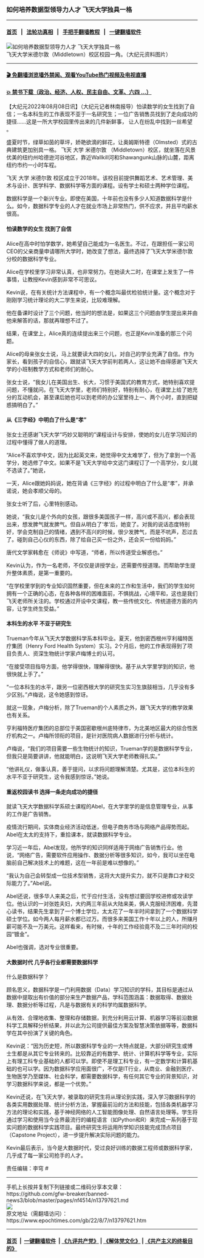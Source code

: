 ### 如何培养数据型领导力人才 飞天大学独具一格
------------------------

#### [首页](https://github.com/gfw-breaker/banned-news3/blob/master/README.md) &nbsp;&nbsp;|&nbsp;&nbsp; [法轮功真相](https://github.com/begood0513/basic/blob/master/README.md)  &nbsp;&nbsp;|&nbsp;&nbsp; [手把手翻墙教程](https://github.com/gfw-breaker/guides/wiki)  &nbsp;&nbsp;|&nbsp;&nbsp; [一键翻墙软件](https://github.com/gfw-breaker/nogfw/blob/master/README.md)  



<div><img alt="如何培养数据型领导力人才 飞天大学独具一格" class="attachment-djy_600_400 size-djy_600_400 wp-post-image" src="https://i.epochtimes.com/assets/uploads/2022/08/id13797640-Screen-Shot-2022-08-07-at-1.52.47-PM-600x400.png"/>
<div class="caption">
 飞天大学米德尔敦（Middletown）校区校园一角。（大纪元资料图片）
</div></div><hr/>

#### [ 🎬  免翻墙浏览墙外禁闻、观看YouTube热门视频及电视直播](https://github.com/gfw-breaker/HelloWorld)

#### [ 💥  禁书下载（政治、经济、人权、民主自由、文革、六四 ...）](https://github.com/gfw-breaker/books/blob/master/README.md)

<div><p>
 【大纪元2022年08月08日讯】（大纪元记者林南报导）怕读数学的女生找到了自信；一名本科生的工作表现不亚于一名研究生；一位广告销售员找到了走向成功的捷径……这是一所大学校园里传出来的几件新鲜事，
 <span style="font-weight: 400;">
  让人在纷乱中找到一丝希望
 </span>
 。
</p>
<p>
 盛夏时节，绿草如茵的草坪，娇艳欲滴的鲜花，让奥姆斯特德（Olmsted）式的古典建筑更加别具一格。
 <ok href="https://www.epochtimes.com/gb/tag/%E9%A3%9E%E5%A4%A9.html">
  飞天
 </ok>
 大学
 <ok href="https://www.epochtimes.com/gb/tag/%E7%B1%B3%E5%BE%B7%E5%B0%94%E6%95%A6.html">
  米德尔敦
 </ok>
 （Middletown）校区，就坐落在风景优美的纽约州哈德逊河谷地区，靠近Wallkill河和Shawangunk山脉的山麓，距离纽约市约一小时车程。
</p>
<p>
 <ok href="https://www.epochtimes.com/gb/tag/%E9%A3%9E%E5%A4%A9.html">
  飞天
 </ok>
 大学
 <ok href="https://www.epochtimes.com/gb/tag/%E7%B1%B3%E5%BE%B7%E5%B0%94%E6%95%A6.html">
  米德尔敦
 </ok>
 校区成立于2018年。该校目前提供舞蹈艺术、艺术管理、美术与设计、医学科学、数据科学等方面的课程。设有学士和硕士两种学位课程。
</p>
<p>
 数据科学是一个新兴专业。即使在美国，十年前也没有多少人知道数据科学是什么。如今，数据科学专业的人才在就业市场上非常热门，供不应求，并且平均薪水很高。
</p>
<h4>
 怕读数学的女生 找到了自信
</h4>
<p>
 Alice在高中时怕学数学，她希望自己能成为一名医生。不过，在跟担任一家公司CEO的父亲商量申请哪所大学时，她改变了想法，最终选择了飞天大学米德尔敦分校的数据科学专业。
</p>
<p>
 Alice在学校里学习非常认真，也非常努力。在她读大二时，在课堂上发生了一件事情，让教授Kevin感到非常不可思议。
</p>
<p>
 Kevin说，在有关统计方法课程中，有一个概念叫最优检验统计量。这个概念对于刚刚学习统计理论的大二学生来说，比较难理解。
</p>
<p>
 他在备课时设计了三个问题，他当时的想法是，如果这三个问题由学生提出来并由他来解答的话，那就再理想不过了。
</p>
<p>
 结果，在课堂上，Alice真的连续提出来三个问题，也正是Kevin准备的那三个问题。
</p>
<p>
 Alice的母亲张女士说，马上就要读大四的女儿，对自己的学业充满了自信。作为家长，看到孩子的自信心，跟就读飞天大学前判若两人，这让她不由得感谢飞天大学的小班制教学方式和老师们的耐心。
</p>
<p>
 张女士说，“我女儿在美国出生、长大，习惯于美国式的教育方式，她特别喜欢提问题，不懂就问。在飞天大学里，老师们特别好，特别有耐心，在课堂上给了她充分的互动机会，甚至课后她也可以到老师的办公室里待上一、两个小时，直到把疑惑搞明白了。”
</p>
<h4>
 从《三字经》中明白了什么是“孝”
</h4>
<p>
 张女士还感谢飞天大学“巧妙又聪明的”课程设计与安排，使她的女儿在学习知识的过程中懂得了做人的道理。
</p>
<p>
 “Alice不喜欢学中文，因为比起英文来，她觉得中文太难学了，但为了拿到一个高学分，她选修了中文。如果不是飞天大学给中文这门课程订了一个高学分，女儿就不选读了。”她说，
</p>
<p>
 一天，Alice跟她妈妈说，她在背诵《三字经》的过程中明白了什么是“孝”，并承诺说，她会孝顺父母的。
</p>
<p>
 张女士听了后，心里特别感动。
</p>
<p>
 她说，“我女儿是个外向的女孩，跟很多美国孩子一样，高兴或不高兴，都会表现出来，想发脾气就发脾气。但自从明白了‘孝’后，她变了。对我的说话态度特别好，学会克制自己的情绪，遇到不高兴的时候，很少发脾气，而是不吭声，忍过去了。碰到自己心仪的东西，除了给自己买一份之外，还会买一份给妈妈。”
</p>
<p>
 唐代文学家韩愈在《师说》中写道，“师者，所以传道受业解惑也。”
</p>
<p>
 Kevin认为，作为一名老师，不仅仅是讲授学业，还需要传授道理。而帮助学生提升整体素质，是第一重要的。
</p>
<p>
 “在学校里学到的专业知识固然重要，但在未来的工作和生活中，我们的学生如何拥有一个正确的心态，在各种各样的困难面前，不惧挑战，心境平和，这也是我们飞天老师所关注的。学校通过开设中文课程，教一些传统文化、传统道德方面的内容，让学生终生受益。”
</p>
<h4>
 本科生的水平 不亚于研究生
</h4>
<p>
 Trueman今年从飞天大学数据科学系本科毕业。夏天，他到密西根州亨利福特医疗集团（Henry Ford Health System）实习。2个月后，他的工作表现得到了项目负责人、资深生物统计学家卢梅博士的认可。
</p>
<p>
 “在接受项目指导方面，他学得很快，理解得很快。基于从大学里学到的知识，他很快就上手了。”
</p>
<p>
 “一位本科生的水平，跟另一位密西根大学的研究生实习生旗鼓相当，几乎没有多少区别。”卢梅说，这令她感到惊讶。
</p>
<p>
 就这一现象，卢梅分析，除了Trueman的个人素质之外，跟飞天大学的教学效果也有关系。
</p>
<p>
 亨利福特医疗集团的总部位于美国密歇根州底特律市，为北美地区最大的综合性医疗机构之一。卢梅所领衔的项目，是针对医院病人数据进行分析与统计。
</p>
<p>
 卢梅说，“我们的项目需要一些生物统计的知识，Trueman学的是数据科学专业，但我只是简要讲讲，他就能明白，这说明飞天大学老师教得扎实。”
</p>
<p>
 “他讲礼仪，做事认真，善于提问，以求将问题理解清楚。尤其是，这位本科生的水平不亚于研究生，这令我感到惊讶。”她说。
</p>
<h4>
 重返校园读书 选择一条走向成功的捷径
</h4>
<p>
 就读飞天大学数据科学系硕士课程的Abel，在大学里学的是信息管理专业，从事的工作是广告销售。
</p>
<p>
 疫情流行期间，实体商业经济活动低迷，但电子商务市场与网络产品得势而起。Abel在太太的支持下，重拾课本，就读数据科学专业。
</p>
<p>
 学习近一年后，Abel发现，他所学的知识同样适用于网络广告销售行业。他说，“网络广告，需要软件应用操作、数据分析等很多知识，如今，我可以坐在电脑前自己解决技术上的难题，这在一年前是难以想像的。”
</p>
<p>
 “我认为自己会转型成一位技术型销售，这将大大提升实力，就不只是靠口才和交际能力了。”Abel说。
</p>
<p>
 Abel还说，很多华人来美之后，忙于应付生活，没有想过要回学校进修或攻读学位。他认识的一对张姓夫妇，大约两三年前从大陆来美，俩人克服经济困难，先潜心读书，结果先生拿到了一个博士学位，太太花了一年半时间拿到了一个数据科学硕士学位。如今两人每月薪水都已过万。而很多来美国工作十年以上的人，所赚月薪可能不及一万美元。这样看来，有时候，十年的工作经验竟不及二三年时间的校园“镀金”。
</p>
<p>
 Abel也强调，选对专业很重要。
</p>
<h4>
 大数据时代 几乎各行业都需要数据科学
</h4>
<p>
 什么是数据科学？
</p>
<p>
 顾名思义，数据科学是一门利用数据（Data）学习知识的学科，其目标是通过从数据中提取出有价值的部分来生产数据产品，学科范围涵盖：数据取得、数据处理、数据分析等过程，凡是与数据有关的科学均属数据科学。
</p>
<p>
 从有效、合理地收集、整理和存储数据，到充分利用云计算、机器学习等前沿数据科学工具解释分析结果，并以此为公司提供最佳方案及智慧决策依据等等，数据科学在其中扮演了关键的角色。
</p>
<p>
 Kevin说：“因为历史短，所以数据科学专业的一大特点就是，大部分研究生或博士生都是从其它专业转来的。比较靠近的有数学、统计、计算机科学等专业，实际上有理工科专业基础的人都可以学。即使不是理工科专业，有一定数学和计算机基础的也可以学。因为数据科学应用面很广，不仅是IT行业，从商业、金融到医疗、生物医学乃至媒体、社会科学，都需要数据科学，有任何其它专业的背景知识，对学习数据科学来说，都是一个优势。”
</p>
<p>
 Kevin还说，在飞天大学，被录取的研究生将从理论到实践，深入学习数据科学的各类实用数据处理、统计分析方法，掌握最前沿的方法和技能，包括各类机器学习方法的理论和实践，基于神经网络的人工智能图像处理、自然语言处理等。学生将通过学习和使用当今业界最流行的编程语言（如Python和R）来完成一系列基于现实问题的数据科学实践项目。最终研究生将运用所学知识技能完成顶点项目（Capstone Project），进一步提升解决实际问题的能力。
</p>
<p>
 Kevin最后表示，当今是大数据时代，受过良好训练的数据工程师或数据科学家，几乎成了每一家公司抢手的人才。
</p>
<p>
 责任编辑：李穹 #
</p>
</div>
<hr/>
手机上长按并复制下列链接或二维码分享本文章：<br/>
https://github.com/gfw-breaker/banned-news3/blob/master/pages/nf4514/n13797621.md <br/>
<a href='https://github.com/gfw-breaker/banned-news3/blob/master/pages/nf4514/n13797621.md'><img src='https://github.com/gfw-breaker/banned-news3/blob/master/pages/nf4514/n13797621.md.png'/></a> <br/>
原文地址（需翻墙访问）：https://www.epochtimes.com/gb/22/8/7/n13797621.htm


------------------------
#### [首页](https://github.com/gfw-breaker/banned-news3/blob/master/README.md) &nbsp;|&nbsp; [一键翻墙软件](https://github.com/gfw-breaker/nogfw/blob/master/README.md) &nbsp;| [《九评共产党》](https://github.com/gfw-breaker/9ping.md/blob/master/README.md#九评之一评共产党是什么) | [《解体党文化》](https://github.com/gfw-breaker/jtdwh.md/blob/master/README.md) | [《共产主义的终极目的》](https://github.com/gfw-breaker/gczydzjmd.md/blob/master/README.md)


<img src='http://gfw-breaker.win/banned-news3/pages/nf4514/n13797621.md' width='0px' height='0px'/>